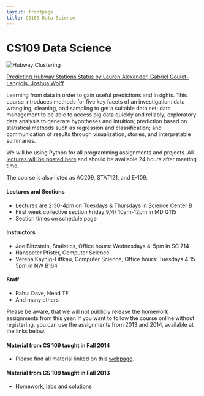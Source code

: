 ```yaml
---
layout: frontpage
title: CS109 Data Science
---
```


# CS109 Data Science
<img src="figures/hubwayclustering.png" alt="Hubway Clustering" />

[Predicting Hubway Stations Status by
Lauren Alexander, Gabriel Goulet-Langlois, Joshua Wolff](http://cs109hubway.github.io/classp/)

Learning from data in order to gain useful predictions and insights. This course introduces methods for five key facets of an investigation: data wrangling, cleaning, and sampling to get a suitable data set; data management to be able to access big data quickly and reliably; exploratory data analysis to generate hypotheses and intuition; prediction based on statistical methods such as regression and classification; and communication of results through visualization, stories, and interpretable summaries.

We will be using Python for all programming assignments and projects. All [lectures will be posted here](http://cs109.github.io/2015/pages/videos.html) and should be available 24 hours after meeting time.

The course is also listed as AC209, STAT121, and E-109.


#### Lectures and Sections

* Lectures are 2:30-4pm on Tuesdays & Thursdays in Science Center B
* First week collective section Friday 9/4/ 10am-12pm in MD G115
* Section times on schedule page

#### Instructors

* Joe Blitzstein, Statistics, Office hours: Wednesdays 4-5pm in SC 714
* Hanspeter Pfister, Computer Science
* Verena Kaynig-Fittkau, Computer Science, Office hours: Tuesdays 4:15-5pm in NW B164

#### Staff

* Rahul Dave, Head TF
* And many others

Please be aware, that we will not publicly release the homework assignments from this year. If you want to follow the course online without registering, you can use the assignments from 2013 and 2014, available at the links below. 

#### Material from CS 109 taught in Fall 2014

* Please find all material linked on this [webpage](http://cs109.github.io/2014/index.html).

#### Material from CS 109 taught in Fall 2013

* [Homework, labs and solutions](https://github.com/cs109/content)
